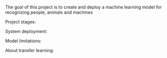 The goal of this project is to create and deploy a machine learning model for recognizing people, animals and machines

Project stages: 


System deployment: 


Model limitations:

About transfer learning:
